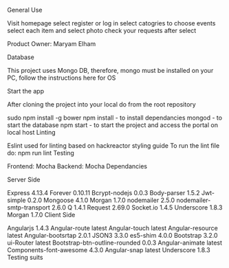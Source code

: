 

General Use

Visit homepage select register or log in 
select catogries to choose events 
select each item and select photo 
check your requests after select 

Product Owner: Maryam Elham

Database

This project uses Mongo DB, therefore, mongo must be installed on your PC, follow the instructions here for OS

Start the app

After cloning the project into your local do from the root repository

sudo npm install -g bower
npm install - to install dependancies
mongod - to start the database
npm start - to start the project and access the portal on local host
Linting

Eslint used for linting based on hackreactor styling guide To run the lint file do:
npm run lint
Testing

Frontend: Mocha 
Backend: Mocha
Dependancies

Server Side

Express 4.13.4
Forever 0.10.11
Bcrypt-nodejs 0.0.3
Body-parser 1.5.2
Jwt-simple 0.2.0
Mongoose 4.1.0
Morgan 1.7.0
nodemailer 2.5.0
nodemailer-smtp-transport 2.6.0
Q 1.4.1
Request 2.69.0
Socket.io 1.4.5
Underscore 1.8.3
Morgan 1.7.0
Client Side

Angularjs 1.4.3
Angular-route latest
Angular-touch latest
Angular-resource latest
Angular-bootsrtap 2.0.1
JSON3 3.3.0
es5-shim 4.0.0
Bootstrap 3.2.0
ui-Router latest
Bootstrap-btn-outline-rounded 0.0.3
Angular-animate latest
Components-font-awesome 4.3.0
Angular-snap latest
Underscore 1.8.3
Testing suits
